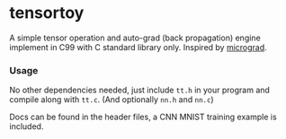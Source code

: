 # tensortoy

A simple tensor operation and auto-grad (back propagation) engine implement in C99 with C standard library only. Inspired by [micrograd](https://github.com/karpathy/micrograd).

### Usage

No other dependencies needed, just include `tt.h` in your program and compile along with `tt.c`. (And optionally `nn.h` and `nn.c`)

Docs can be found in the header files, a CNN MNIST training example is included.